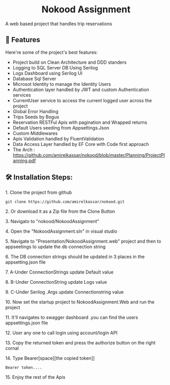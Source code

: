 <h1 align="center" id="title">Nokood Assignment</h1>

<p id="description">A web based project that handles trip reservations</p>

  
  
<h2>🧐 Features</h2>

Here're some of the project's best features:

*   Project build on Clean Architecture and DDD standers
*   Logging to SQL Server DB Using Serilog
*   Logs Dashboard using Serilog UI
*   Database Sql Server
*   Microsot Identity to manage the Identity Users
*   Authentication layer handled by JWT and custom Authentication services
*   CurrentUser service to access the current logged user across the project
*   Global Error Handling
*   Trips Seeds by Bogus
*   Reservation RESTFul Apis with pagination and Wrapped returns
*   Default Users seeding from Appsettings.Json
*   Custom Middlewares
*   Apis Validation handled by FluentValidation
*   Data Access Layer handled by EF Core with Code first approach
*   The Arch : https://github.com/amirelkassar/nokood/blob/master/Planning/ProjectPlanning.pdf

<h2>🛠️ Installation Steps:</h2>

<p>1. Clone the project from github</p>

```
git clone https://github.com/amirelkassar/nokood.git
```

<p>2. Or download it as a Zip file from the Clone Button</p>

<p>3. Navigato to "nokood/NokoodAssignment"</p>

<p>4. Open the "NokoodAssignment.sln" in visual studio</p>

<p>5. Navigate to "Presentation/NokoodAssignment.web" project and then to appseetings to update the db connection string</p>

<p>6. The DB connection strings should be updated in 3 places in the appsetting.json file</p>

<p>7. A-Under ConnectionStrings update Default value</p>

<p>8. B-Under ConnectionString update Logs value</p>

<p>9. C-Under Serilog .Args update Connectionstring value</p>

<p>10. Now set the startup project to NokoodAssignment.Web and run the project</p>

<p>11. It'll navigates to swagger dashboard .you can find the users appsettings.json file</p>

<p>12. User any one to call login using account/login API</p>

<p>13. Copy the returned token and press the authorize button on the right cornal</p>

<p>14. Type Bearer[space][the copied token]]</p>

```
Bearer token....
```

<p>15. Enjoy the rest of the Apis</p>
